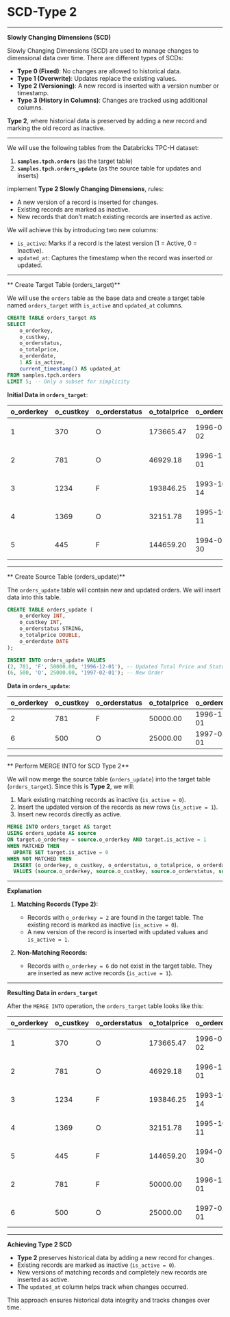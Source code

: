 # SCD-Type 2
 

---

 **Slowly Changing Dimensions (SCD)**

Slowly Changing Dimensions (SCD) are used to manage changes to dimensional data over time. There are different types of SCDs:

- **Type 0 (Fixed)**: No changes are allowed to historical data.
- **Type 1 (Overwrite)**: Updates replace the existing values.
- **Type 2 (Versioning)**: A new record is inserted with a version number or timestamp.
- **Type 3 (History in Columns)**: Changes are tracked using additional columns.

 **Type 2**, where historical data is preserved by adding a new record and marking the old record as inactive.

---
 

We will use the following tables from the Databricks TPC-H dataset:

1. **`samples.tpch.orders`** (as the target table)
2. **`samples.tpch.orders_update`** (as the source table for updates and inserts)

 implement **Type 2 Slowly Changing Dimensions**, rules:

- A new version of a record is inserted for changes.
- Existing records are marked as inactive.
- New records that don’t match existing records are inserted as active.

We will achieve this by introducing two new columns:
- `is_active`: Marks if a record is the latest version (1 = Active, 0 = Inactive).
- `updated_at`: Captures the timestamp when the record was inserted or updated.

---

 **  Create Target Table (orders_target)**

We will use the `orders` table as the base data and create a target table named `orders_target` with `is_active` and `updated_at` columns.

```sql
CREATE TABLE orders_target AS
SELECT 
    o_orderkey, 
    o_custkey, 
    o_orderstatus, 
    o_totalprice, 
    o_orderdate, 
    1 AS is_active, 
    current_timestamp() AS updated_at
FROM samples.tpch.orders
LIMIT 5; -- Only a subset for simplicity
```

**Initial Data in `orders_target`**:

| o_orderkey | o_custkey | o_orderstatus | o_totalprice | o_orderdate | is_active | updated_at          |
|------------|-----------|--------------|-------------|-------------|-----------|---------------------|
| 1          | 370       | O            | 173665.47   | 1996-01-02  | 1         | 2024-06-17 12:00:00 |
| 2          | 781       | O            | 46929.18    | 1996-12-01  | 1         | 2024-06-17 12:00:00 |
| 3          | 1234      | F            | 193846.25   | 1993-10-14  | 1         | 2024-06-17 12:00:00 |
| 4          | 1369      | O            | 32151.78    | 1995-10-11  | 1         | 2024-06-17 12:00:00 |
| 5          | 445       | F            | 144659.20   | 1994-07-30  | 1         | 2024-06-17 12:00:00 |

---

**  Create Source Table (orders_update)**

The `orders_update` table will contain new and updated orders. We will insert data into this table.

```sql
CREATE TABLE orders_update (
    o_orderkey INT,
    o_custkey INT,
    o_orderstatus STRING,
    o_totalprice DOUBLE,
    o_orderdate DATE
);

INSERT INTO orders_update VALUES
(2, 781, 'F', 50000.00, '1996-12-01'), -- Updated Total Price and Status
(6, 500, 'O', 25000.00, '1997-02-01'); -- New Order
```

**Data in `orders_update`**:

| o_orderkey | o_custkey | o_orderstatus | o_totalprice | o_orderdate |
|------------|-----------|--------------|-------------|-------------|
| 2          | 781       | F            | 50000.00    | 1996-12-01  | -- Updated Total Price and Status
| 6          | 500       | O            | 25000.00    | 1997-02-01  | -- New Record

---

** Perform MERGE INTO for SCD Type 2**

We will now merge the source table (`orders_update`) into the target table (`orders_target`). Since this is **Type 2**, we will:
1. Mark existing matching records as inactive (`is_active = 0`).
2. Insert the updated version of the records as new rows (`is_active = 1`).
3. Insert new records directly as active.

```sql
MERGE INTO orders_target AS target
USING orders_update AS source
ON target.o_orderkey = source.o_orderkey AND target.is_active = 1
WHEN MATCHED THEN
  UPDATE SET target.is_active = 0
WHEN NOT MATCHED THEN
  INSERT (o_orderkey, o_custkey, o_orderstatus, o_totalprice, o_orderdate, is_active, updated_at)
  VALUES (source.o_orderkey, source.o_custkey, source.o_orderstatus, source.o_totalprice, source.o_orderdate, 1, current_timestamp());
```

---
 **Explanation**

1. **Matching Records (Type 2):**
   - Records with `o_orderkey = 2` are found in the target table. The existing record is marked as inactive (`is_active = 0`).
   - A new version of the record is inserted with updated values and `is_active = 1`.

2. **Non-Matching Records:**
   - Records with `o_orderkey = 6` do not exist in the target table. They are inserted as new active records (`is_active = 1`).

---

 **Resulting Data in `orders_target`**

After the `MERGE INTO` operation, the `orders_target` table looks like this:

| o_orderkey | o_custkey | o_orderstatus | o_totalprice | o_orderdate | is_active | updated_at          |
|------------|-----------|--------------|-------------|-------------|-----------|---------------------|
| 1          | 370       | O            | 173665.47   | 1996-01-02  | 1         | 2024-06-17 12:00:00 |
| 2          | 781       | O            | 46929.18    | 1996-12-01  | 0         | 2024-06-17 12:00:00 | -- Marked as Inactive
| 3          | 1234      | F            | 193846.25   | 1993-10-14  | 1         | 2024-06-17 12:00:00 |
| 4          | 1369      | O            | 32151.78    | 1995-10-11  | 1         | 2024-06-17 12:00:00 |
| 5          | 445       | F            | 144659.20   | 1994-07-30  | 1         | 2024-06-17 12:00:00 |
| 2          | 781       | F            | 50000.00    | 1996-12-01  | 1         | 2024-06-17 12:05:00 | -- New Active Version
| 6          | 500       | O            | 25000.00    | 1997-02-01  | 1         | 2024-06-17 12:05:00 | -- New Record

---

**Achieving Type 2 SCD**

- **Type 2** preserves historical data by adding a new record for changes.
- Existing records are marked as inactive (`is_active = 0`).
- New versions of matching records and completely new records are inserted as active.
- The `updated_at` column helps track when changes occurred.

This approach ensures historical data integrity and tracks changes over time.
